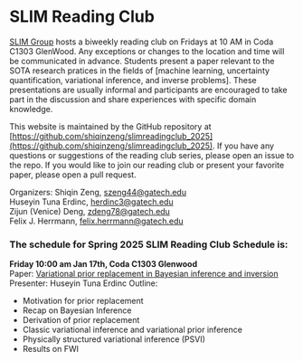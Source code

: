 # SLIM Reading Club

[SLIM Group](https://slim.gatech.edu/) hosts a biweekly reading club on Fridays at 10 AM in Coda C1303 GlenWood. Any exceptions or changes to the location and time will be communicated in advance. Students present a paper relevant to the SOTA research pratices in the fields of [machine learning, uncertainty quantification, variational inference, and inverse problems]. These presentations are usually informal and participants are encouraged to take part in the discussion and share experiences with specific domain knowledge. 

This website is maintained by the GitHub repository at [https://github.com/shiqinzeng/slimreadingclub_2025](https://github.com/shiqinzeng/slimreadingclub_2025). If you have any questions or suggestions of the reading club series, please open an issue to the repo. If you would like to join our reading club or present your favorite paper, please open a pull request.

Organizers:
Shiqin Zeng, szeng44@gatech.edu    
Huseyin Tuna Erdinc, herdinc3@gatech.edu    
Zijun (Venice) Deng, zdeng78@gatech.edu  
Felix J. Herrmann, felix.herrmann@gatech.edu    

### The schedule for Spring 2025 SLIM Reading Club Schedule is:

**Friday 10:00 am Jan 17th, Coda C1303 Glenwood**		        
Paper: [Variational prior replacement in Bayesian inference and inversion](https://arxiv.org/pdf/2406.04072)  
Presenter: Huseyin Tuna Erdinc
Outline:    
-  Motivation for prior replacement
-  Recap on Bayesian Inference  
-  Derivation of prior replacement
-  Classic variational inference and variational prior inference
-  Physically structured variational inference (PSVI)	       
-  Results on FWI

